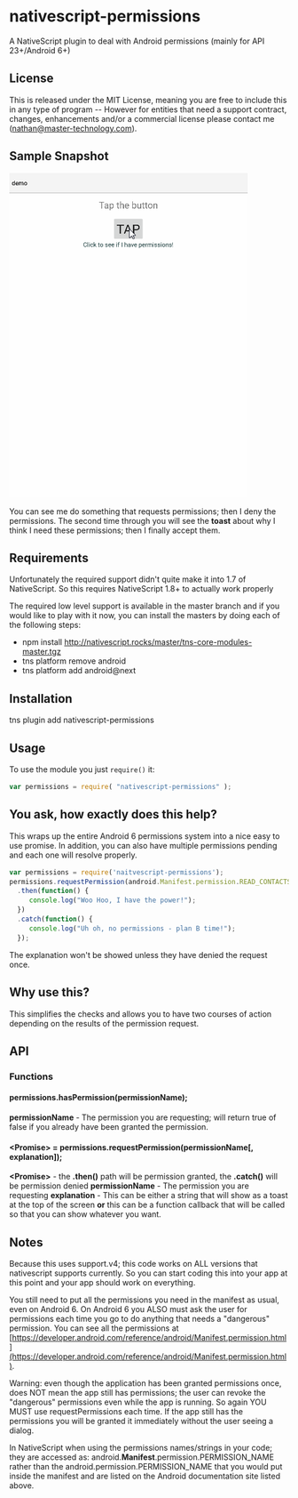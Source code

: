 # nativescript-permissions
A NativeScript plugin to deal with Android permissions (mainly for API 23+/Android 6+)

## License

This is released under the MIT License, meaning you are free to include this in any type of program -- However for entities that need a support contract, changes, enhancements and/or a commercial license please contact me (nathan@master-technology.com).

## Sample Snapshot
![Sample](docs/permissions.gif)

You can see me do something that requests permissions; then I deny the permissions.  The second time through you will see the **toast** about why I think I need these permissions; then I finally accept them.

## Requirements
Unfortunately the required support didn't quite make it into 1.7 of NativeScript.   So this requires NativeScript 1.8+ to actually work properly

The required low level support is available in the master branch and if you would like to play with it now, you can install the masters by doing each of the following steps:

- npm install http://nativescript.rocks/master/tns-core-modules-master.tgz
- tns platform remove android
- tns platform add android@next

## Installation 

tns plugin add nativescript-permissions


## Usage

To use the module you just `require()` it:

```js
var permissions = require( "nativescript-permissions" );
```


## You ask, how exactly does this help?
This wraps up the entire Android 6 permissions system into a nice easy to use promise. In addition, you can also have multiple permissions pending and each one will resolve properly.

```js
var permissions = require('naitvescript-permissions');
permissions.requestPermission(android.Manifest.permission.READ_CONTACTS, "I need these permissions because I'm cool")
  .then(function() {
     console.log("Woo Hoo, I have the power!");
  })
  .catch(function() {
     console.log("Uh oh, no permissions - plan B time!");
  });
```

The explanation won't be showed unless they have denied the request once.

## Why use this?
This simplifies the checks and allows you to have two courses of action depending on the results of the permission request.

## API
### Functions
#### permissions.hasPermission(permissionName);
**permissionName** - The permission you are requesting; will return true of false if you already have been granted the permission.

#### \<Promise> = permissions.requestPermission(permissionName[, explanation]);
**\<Promise>** - the **.then()** path will be permission granted, the **.catch()** will be permission denied
**permissionName** - The permission you are requesting
**explanation** - This can be either a string that will show as a toast at the top of the screen **or** this can be a function callback that will be called so that you can show whatever you want.


## Notes
Because this uses support.v4; this code works on ALL versions that nativescript supports currently.  So you can start coding this into your app at this point and your app should work on everything.

You still need to put all the permissions you need in the manifest as usual, even on Android 6.    On Android 6 you ALSO must ask the user for permissions each time you go to do anything that needs a "dangerous" permission.  You can see all the permissions at [https://developer.android.com/reference/android/Manifest.permission.html](https://developer.android.com/reference/android/Manifest.permission.html).

Warning: even though the application has been granted permissions once, does NOT mean the app still has permissions; the user can revoke the "dangerous" permissions even while the app is running.  So again YOU MUST use requestPermissions each time.  If the app still has the permissions you will be granted it immediately without the user seeing a dialog.

In NativeScript when using the permissions names/strings in your code; they are accessed as: android.**Manifest**.permission.PERMISSION_NAME rather than the android.permission.PERMISSION_NAME that you would put inside the manifest and are listed on the Android documentation site listed above.

